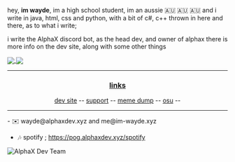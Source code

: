 hey, **im wayde**, im a high school student, im an aussie 🇦🇺 🇦🇺 🇦🇺 and i write in java, html, css and python, with a bit of c#, c++ thrown in here and there, as to what i write;

i write the AlphaX discord bot, as the head dev, and owner of alphax there is more info on the dev site, along with some other things

<a href="https://github.com/anuraghazra/github-readme-stats">
  <img align="center" src="https://github-readme-stats.vercel.app/api?username=wbstwayde&count_private=true&theme=synthwave&show_icons=true" />
<a href="https://github.com/anuraghazra/github-readme-stats">
  <img align="center" src="https://github-readme-stats.vercel.app/api/top-langs/?username=wbstwayde&theme=synthwave)](https://github.com/anuraghazra/github-readme-stats" />

<hr>

<h3 align="center">links</h3>
<p align="center">
  <a href="https://bot.alphaxdev.xyz/">dev site</a> --
  <a href="https://bot.alphaxdev.xyz/support">support</a> --
  <a href="https://shitposting.im-wayde.xyz">meme dump</a> --
  <a href="https://osu.ppy.sh/users/-wayde-">osu</a> --
</p>

<hr>
- ✉️ wayde@alphaxdev.xyz and me@im-wayde.xyz

- 🎶 spotify ; https://pog.alphaxdev.xyz/spotify

![AlphaX Dev Team](https://i.imgur.com/I8PZx6C.png)
